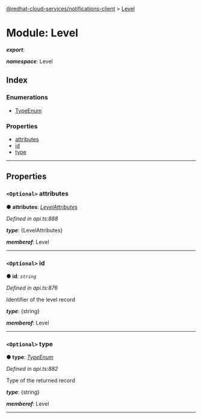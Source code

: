 [@redhat-cloud-services/notifications-client](../README.md) > [Level](../modules/level.md)

# Module: Level

*__export__*: 

*__namespace__*: Level

## Index

### Enumerations

* [TypeEnum](../enums/level.typeenum.md)

### Properties

* [attributes](level.md#attributes)
* [id](level.md#id)
* [type](level.md#type)

---

## Properties

<a id="attributes"></a>

### `<Optional>` attributes

**● attributes**: *[LevelAttributes](../interfaces/levelattributes.md)*

*Defined in api.ts:888*

*__type__*: {LevelAttributes}

*__memberof__*: Level

___
<a id="id"></a>

### `<Optional>` id

**● id**: *`string`*

*Defined in api.ts:876*

Identifier of the level record

*__type__*: {string}

*__memberof__*: Level

___
<a id="type"></a>

### `<Optional>` type

**● type**: *[TypeEnum](../enums/level.typeenum.md)*

*Defined in api.ts:882*

Type of the returned record

*__type__*: {string}

*__memberof__*: Level

___


